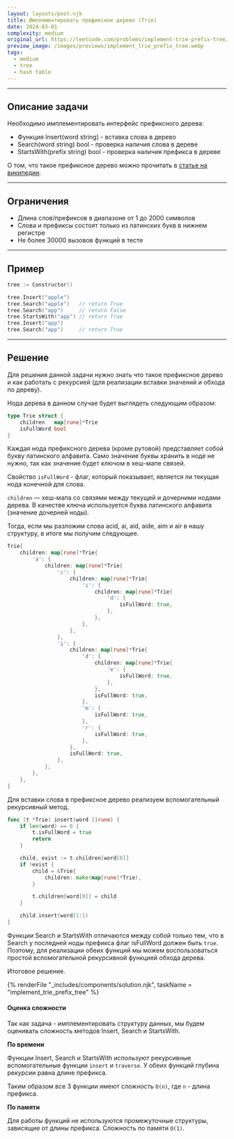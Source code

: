 ```yaml
---
layout: layouts/post.njk
title: Имплементировать префиксное дерево (Trie)
date: 2024-03-01
complexity: medium
original_url: https://leetcode.com/problems/implement-trie-prefix-tree/description/
preview_image: /images/previews/implement_trie_prefix_tree.webp
tags:
  - medium
  - tree
  - hash table
---
```

---

## Описание задачи

Необходимо имплементировать интерфейс префиксного дерева:
- Функция Insert(word string) - вставка слова в дерево
- Search(word string) bool - проверка наличия слова в дереве 
- StartsWith(prefix string) bool - проверка наличия префикса в дереве

О том, что такое префиксное дерево можно прочитать в [статье на википедии](https://ru.wikipedia.org/wiki/%D0%9F%D1%80%D0%B5%D1%84%D0%B8%D0%BA%D1%81%D0%BD%D0%BE%D0%B5_%D0%B4%D0%B5%D1%80%D0%B5%D0%B2%D0%BE).

---

## Ограничения

- Длина слов/префиксов в диапазоне от 1 до 2000 символов
- Слова и префиксы состоят только из латинских букв в нижнем регистре
- Не более 30000 вызовов функций в тесте

---

## Пример

```go
tree := Constructor()

tree.Insert("apple")
tree.Search("apple")   // return True
tree.Search("app")     // return False
tree.StartsWith("app") // return True
tree.Insert("app")
tree.Search("app")     // return True
```

---

## Решение

Для решения данной задачи нужно знать что такое префиксное дерево и как работать с рекурсией (для реализации вставки значений и обхода по дереву).

Нода дерева в данном случае будет выглядеть следующим образом:

```go
type Trie struct {
	children   map[rune]*Trie
	isFullWord bool
}
```

Каждая нода префиксного дерева (кроме рутовой) представляет собой букву латинского алфавита. Само значение буквы хранить в ноде не нужно, так как значение будет ключом в хеш-мапе связей.  

Свойство `isFullWord` - флаг, который показывает, является ли текущая нода конечной для слова.

`children` — хеш-мапа со связями между текущей и дочерними нодами дерева. В качестве ключа используется буква латинского алфавита (значение дочерней ноды).

Тогда, если мы разложим слова acid, ai, aid, aide, aim и air в нашу структуру, в итоге мы получим следующее.

```go
Trie{
    children: map[rune]*Trie{
        'a': {
            children: map[rune]*Trie{
                'c': {
                    children: map[rune]*Trie{
                        'i': {
                            children: map[rune]*Trie{
                                'd': {
                                    isFullWord: true,
                                },
                            },
                        },
                    },
                },
                'i': {
                    children: map[rune]*Trie{
                        'd': {
                            children: map[rune]*Trie{
                                'e': {
                                    isFullWord: true,
                                },
                            },
                            isFullWord: true,
                        },
                        'm': {
                            isFullWord: true,
                        },
                        'r': {
                            isFullWord: true,
                        },
                    },
                    isFullWord: true,
                },
            },
        },
    },
}
```

Для вставки слова в префиксное дерево реализуем вспомогательный рекурсивный метод.

```go
func (t *Trie) insert(word []rune) {
	if len(word) == 0 {
		t.isFullWord = true
		return
	}

	child, exist := t.children[word[0]]
	if !exist {
		child = &Trie{
			children: make(map[rune]*Trie),
		}

		t.children[word[0]] = child
	}

	child.insert(word[1:])
}
```

Функции Search и StartsWith отличаются между собой только тем, что в Search у последней ноды префикса флаг isFullWord должен быть `true`.
Поэтому, для реализации обеих функций мы можем воспользоваться простой вспомогательной рекурсивной функцией обхода дерева.

Итоговое решение.

{% renderFile "_includes/components/solution.njk", taskName = "implement_trie_prefix_tree" %}

#### Оценка сложности

Так как задача - имплементировать структуру данных, мы будем оценивать сложность методов Insert, Search и StartsWith.

**По времени**

Функции Insert, Search и StartsWith используют рекурсивные вспомогательные функции `insert` и `traverse`. У обеих функций глубина рекурсии равна длине префикса.

Таким образом все 3 функции имеют сложность `O(n)`, где `n` - длина префикса.

**По памяти**

Для работы функций не используются промежуточные структуры, зависящие от длины префикса. Сложность по памяти `O(1)`.